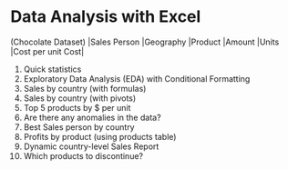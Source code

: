 # Data Analysis with Excel
(Chocolate Dataset)
|Sales Person |Geography |Product	|Amount	|Units |Cost per unit	Cost|

1)	Quick statistics
2) Exploratory Data Analysis (EDA) with Conditional Formatting
3) Sales by country (with formulas)
4)	Sales by country (with pivots)
5) Top 5 products by $ per unit
6) Are there any anomalies in the data?
7)	Best Sales person by country
8)	Profits by product (using products table)
9)	Dynamic country-level Sales Report
10) Which products to discontinue?
